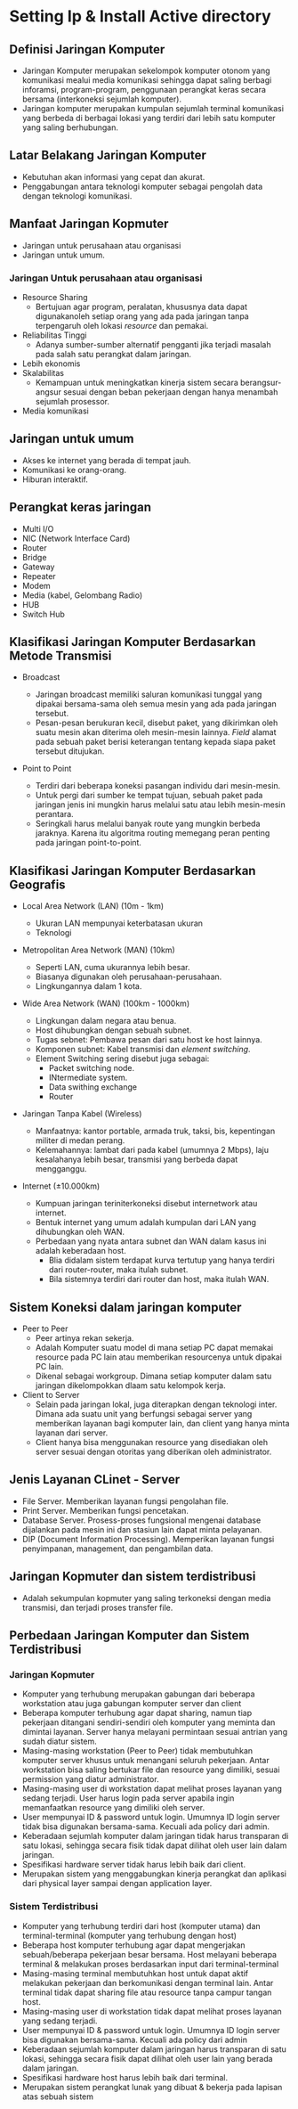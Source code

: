 # Setting Ip & Install Active directory

## Definisi Jaringan Komputer

- Jaringan Komputer merupakan sekelompok komputer otonom yang komunikasi mealui media komunikasi sehingga dapat saling berbagi inforamsi, program-program, penggunaan perangkat keras secara bersama (interkoneksi sejumlah komputer).
- Jaringan komputer merupakan kumpulan sejumlah terminal komunikasi yang berbeda di berbagai lokasi yang terdiri dari lebih satu komputer yang saling berhubungan.

## Latar Belakang Jaringan Komputer

- Kebutuhan akan informasi yang cepat dan akurat.
- Penggabungan antara teknologi komputer sebagai pengolah data dengan teknologi komunikasi.

## Manfaat Jaringan Kopmuter

- Jaringan untuk perusahaan atau organisasi
- Jaringan untuk umum.

### Jaringan Untuk perusahaan atau organisasi

- Resource Sharing
  - Bertujuan agar program, peralatan, khususnya data dapat digunakanoleh setiap orang yang ada pada jaringan tanpa terpengaruh oleh lokasi _resource_ dan pemakai.
- Reliabilitas Tinggi
  - Adanya sumber-sumber alternatif pengganti jika terjadi masalah pada salah satu perangkat dalam jaringan.
- Lebih ekonomis
- Skalabilitas
  - Kemampuan untuk meningkatkan kinerja sistem secara berangsur-angsur sesuai dengan beban pekerjaan dengan hanya menambah sejumlah prosessor.
- Media komunikasi

## Jaringan untuk umum

- Akses ke internet yang berada di tempat jauh.
- Komunikasi ke orang-orang.
- Hiburan interaktif.

## Perangkat keras jaringan

- Multi I/O
- NIC (Network Interface Card)
- Router
- Bridge
- Gateway
- Repeater
- Modem
- Media (kabel, Gelombang Radio)
- HUB
- Switch Hub

## Klasifikasi Jaringan Komputer Berdasarkan Metode Transmisi

- Broadcast
  
  - Jaringan broadcast memiliki saluran komunikasi tunggal yang dipakai bersama-sama oleh semua mesin yang ada pada jaringan tersebut.
  - Pesan-pesan berukuran kecil, disebut paket, yang dikirimkan oleh suatu mesin akan diterima oleh mesin-mesin lainnya. _Field_ alamat pada sebuah paket berisi keterangan tentang kepada siapa paket tersebut ditujukan.

- Point to Point
  
  - Terdiri dari beberapa koneksi pasangan individu dari mesin-mesin.
  - Untuk pergi dari sumber ke tempat tujuan, sebuah paket pada jaringan jenis ini mungkin harus melalui satu atau lebih mesin-mesin perantara.
  - Seringkali harus melalui banyak route yang mungkin berbeda jaraknya. Karena itu algoritma routing memegang peran penting pada jaringan point-to-point.

## Klasifikasi Jaringan Komputer Berdasarkan Geografis

- Local Area Network (LAN) (10m - 1km)
  
  - Ukuran LAN mempunyai keterbatasan ukuran
  - Teknologi

- Metropolitan Area Network (MAN) (10km)
  
  - Seperti LAN, cuma ukurannya lebih besar.
  - Biasanya digunakan oleh perusahaan-perusahaan.
  - Lingkungannya dalam 1 kota.

- Wide Area Network (WAN) (100km - 1000km)
  
  - Lingkungan dalam negara atau benua.
  - Host dihubungkan dengan sebuah subnet.
  - Tugas sebnet: Pembawa pesan dari satu host ke host lainnya.
  - Komponen subnet: Kabel transmisi dan _element switching_.
  - Element Switching sering disebut juga sebagai:
    - Packet switching node.
    - INtermediate system.
    - Data swithing exchange
    - Router

- Jaringan Tanpa Kabel (Wireless)
  
  - Manfaatnya: kantor portable, armada truk, taksi, bis, kepentingan militer di medan perang.
  - Kelemahannya: lambat dari pada kabel (umumnya 2 Mbps), laju kesalahanya lebih besar, transmisi yang berbeda dapat mengganggu.

- Internet (±10.000km)
  
  - Kumpuan jaringan teriniterkoneksi disebut internetwork atau internet.
  - Bentuk internet yang umum adalah kumpulan dari LAN yang dihubungkan oleh WAN.
  - Perbedaan yang nyata antara subnet dan WAN dalam kasus ini adalah keberadaan host.
    - Blia didalam sistem terdapat kurva tertutup yang hanya terdiri dari router-router, maka itulah subnet.
    - Bila sistemnya terdiri dari router dan host, maka itulah WAN.

## Sistem Koneksi dalam jaringan komputer

- Peer to Peer
  - Peer artinya rekan sekerja.
  - Adalah Komputer suatu model di mana setiap PC dapat memakai resource pada PC lain atau memberikan resourcenya untuk dipakai PC lain.
  - Dikenal sebagai workgroup. Dimana setiap komputer dalam satu jaringan dikelompokkan dlaam satu kelompok kerja.
- Client to Server
  - Selain pada jaringan lokal, juga diterapkan dengan teknologi inter. Dimana ada suatu unit yang berfungsi sebagai server yang memberikan layanan bagi komputer lain, dan client yang hanya minta layanan dari server.
  - Client hanya bisa menggunakan resource yang disediakan oleh server sesuai dengan otoritas yang diberikan oleh administrator.

## Jenis Layanan CLinet - Server

- File Server. Memberikan layanan fungsi pengolahan file.
- Print Server. Memberikan fungsi pencetakan.
- Database Server. Prosess-proses fungsional mengenai database dijalankan pada mesin ini dan stasiun lain dapat minta pelayanan.
- DIP (Document Information Processing). Memperikan layanan fungsi penyimpanan, management, dan pengambilan data.

## Jaringan Kopmuter dan sistem terdistribusi

- Adalah sekumpulan kopmuter yang saling terkoneksi dengan media transmisi, dan terjadi proses transfer file.

## Perbedaan Jaringan Komputer dan Sistem Terdistribusi

### Jaringan Kopmuter

- Komputer yang terhubung merupakan gabungan dari beberapa workstation atau juga gabungan komputer server dan client
- Beberapa komputer terhubung agar dapat sharing, namun tiap pekerjaan ditangani sendiri-sendiri oleh komputer yang meminta dan dimintai layanan. Server hanya melayani permintaan sesuai antrian yang sudah diatur sistem.
- Masing-masing workstation (Peer to Peer) tidak membutuhkan komputer server khusus untuk menangani seluruh pekerjaan. Antar workstation bisa saling bertukar file dan resource yang dimiliki, sesuai permission yang diatur administrator.
- Masing-masing user di workstation dapat melihat proses layanan yang sedang terjadi. User harus login pada server apabila ingin memanfaatkan resource yang dimiliki oleh server.
- User mempunyai ID & password untuk login. Umumnya ID login server tidak bisa digunakan bersama-sama. Kecuali ada policy dari admin.
- Keberadaan sejumlah komputer dalam jaringan tidak harus transparan di satu lokasi, sehingga secara fisik tidak dapat dilihat oleh user lain dalam jaringan.
- Spesifikasi hardware server tidak harus lebih baik dari client.
- Merupakan sistem yang menggabungkan kinerja perangkat dan aplikasi dari physical layer sampai dengan application layer.

### Sistem Terdistribusi

- Komputer yang terhubung terdiri dari host (komputer utama) dan terminal-terminal (komputer yang terhubung dengan host)
- Beberapa host komputer terhubung agar dapat mengerjakan sebuah/beberapa pekerjaan besar bersama. Host melayani beberapa terminal & melakukan proses berdasarkan input dari terminal-terminal
- Masing-masing terminal membutuhkan host untuk dapat aktif melakukan pekerjaan dan berkomunikasi dengan terminal lain. Antar terminal tidak dapat sharing file atau resource tanpa campur tangan host.
- Masing-masing user di workstation tidak dapat melihat proses layanan yang sedang terjadi.
- User mempunyai ID & password untuk login. Umumnya ID login server bisa digunakan bersama-sama. Kecuali ada policy dari admin
- Keberadaan sejumlah komputer dalam jaringan harus transparan di satu lokasi, sehingga secara fisik dapat dilihat oleh user lain yang berada dalam jaringan.
- Spesifikasi hardware host harus lebih baik dari terminal.
- Merupakan sistem perangkat lunak yang dibuat & bekerja pada lapisan atas sebuah sistem
